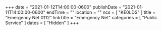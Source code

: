 +++
date = "2021-01-12T14:00:00-0600"
publishDate = "2021-01-11T14:00:00-0600"
endTime = ""
location = ""
ncs = [ "KE0LDS" ]
title = "Emergency Net 0112"
linkTitle = "Emergency Net"
categories = [ "Public Service" ]
dates = [ "Hidden" ]
+++
